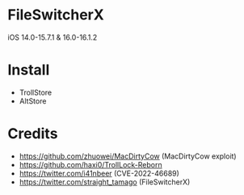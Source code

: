 # FileSwitcherX

iOS 14.0-15.7.1 & 16.0-16.1.2

# Install
- TrollStore
- AltStore

# Credits
- https://github.com/zhuowei/MacDirtyCow (MacDirtyCow exploit)
- https://github.com/haxi0/TrollLock-Reborn
- https://twitter.com/i41nbeer (CVE-2022-46689)
- https://twitter.com/straight_tamago (FileSwitcherX)

